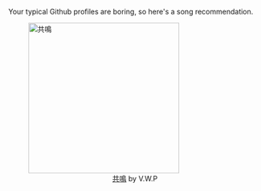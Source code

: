 Your typical Github profiles are boring, so here's a song recommendation.
<figure><img width="300" height="300" src="https://i.scdn.co/image/ab67616d0000b273116b8bae6e59d0b1ba76725e" alt="共鳴" /><figcaption align="center"><a href="https://open.spotify.com/track/5TWBRukrHowV7ipK03Hv4T" target="_blank">共鳴</a> by V.W.P</figcaption></figure>
